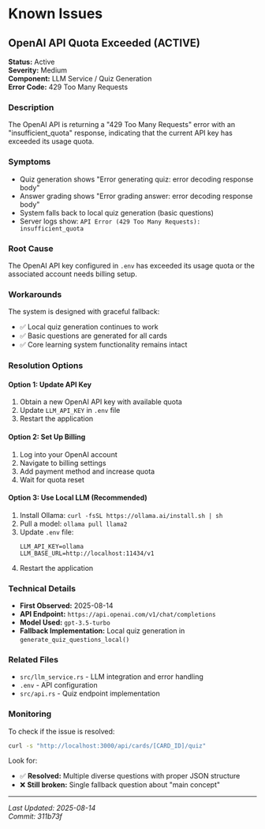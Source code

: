 # Known Issues

## OpenAI API Quota Exceeded (ACTIVE)

**Status:** Active  
**Severity:** Medium  
**Component:** LLM Service / Quiz Generation  
**Error Code:** 429 Too Many Requests  

### Description
The OpenAI API is returning a "429 Too Many Requests" error with an "insufficient_quota" response, indicating that the current API key has exceeded its usage quota.

### Symptoms
- Quiz generation shows "Error generating quiz: error decoding response body"
- Answer grading shows "Error grading answer: error decoding response body"
- System falls back to local quiz generation (basic questions)
- Server logs show: `API Error (429 Too Many Requests): insufficient_quota`

### Root Cause
The OpenAI API key configured in `.env` has exceeded its usage quota or the associated account needs billing setup.

### Workarounds
The system is designed with graceful fallback:
- ✅ Local quiz generation continues to work
- ✅ Basic questions are generated for all cards
- ✅ Core learning system functionality remains intact

### Resolution Options

#### Option 1: Update API Key
1. Obtain a new OpenAI API key with available quota
2. Update `LLM_API_KEY` in `.env` file
3. Restart the application

#### Option 2: Set Up Billing
1. Log into your OpenAI account
2. Navigate to billing settings
3. Add payment method and increase quota
4. Wait for quota reset

#### Option 3: Use Local LLM (Recommended)
1. Install Ollama: `curl -fsSL https://ollama.ai/install.sh | sh`
2. Pull a model: `ollama pull llama2`
3. Update `.env` file:
   ```
   LLM_API_KEY=ollama
   LLM_BASE_URL=http://localhost:11434/v1
   ```
4. Restart the application

### Technical Details
- **First Observed:** 2025-08-14
- **API Endpoint:** `https://api.openai.com/v1/chat/completions`
- **Model Used:** `gpt-3.5-turbo`
- **Fallback Implementation:** Local quiz generation in `generate_quiz_questions_local()`

### Related Files
- `src/llm_service.rs` - LLM integration and error handling
- `.env` - API configuration
- `src/api.rs` - Quiz endpoint implementation

### Monitoring
To check if the issue is resolved:
```bash
curl -s "http://localhost:3000/api/cards/[CARD_ID]/quiz"
```

Look for:
- ✅ **Resolved:** Multiple diverse questions with proper JSON structure
- ❌ **Still broken:** Single fallback question about "main concept"

---

*Last Updated: 2025-08-14*  
*Commit: 311b73f*